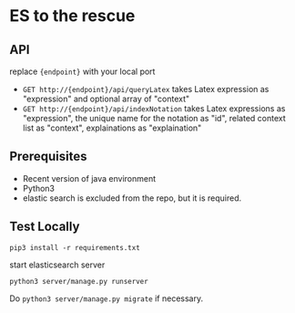 # ES to the rescue

## API

replace `{endpoint}` with your local port

* `GET http://{endpoint}/api/queryLatex` takes Latex expression as "expression" and optional array of "context"
* `GET http://{endpoint}/api/indexNotation` takes Latex expressions as "expression", the unique name for the notation as "id", related context list as "context", explainations as "explaination"

## Prerequisites

* Recent version of java environment
* Python3
* elastic search is excluded from the repo, but it is required.

## Test Locally

`pip3 install -r requirements.txt`

start elasticsearch server

`python3 server/manage.py runserver`

Do `python3 server/manage.py migrate` if necessary.
